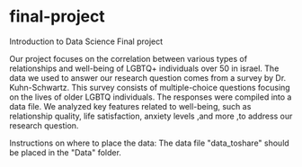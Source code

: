 # final-project
Introduction to Data Science Final project 

Our project focuses on the correlation between various types of relationships and well-being of LGBTQ+ individuals over 50 in israel.
The data we used to answer our research question comes from a survey by Dr. Kuhn-Schwartz.
This survey consists of multiple-choice questions focusing on the lives of older LGBTQ individuals. The responses were compiled into a data file.
We analyzed key features related to well-being, such as relationship quality, life satisfaction, anxiety levels ,and more ,to address our research question.

Instructions on where to place the data:
The data file "data_toshare" should be placed in the "Data" folder.

